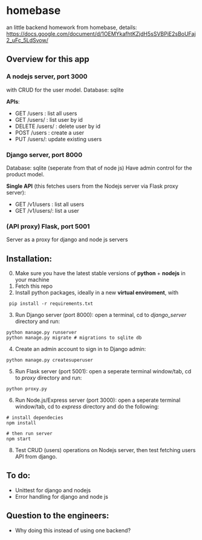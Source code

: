 # homebase
an little backend homework from homebase, details: https://docs.google.com/document/d/1OEMYkafhtKZjdH5sSVBPiE2sBoUFaj2_uFc_5LdSvow/

## Overview for this app

### A nodejs server, port 3000

with CRUD for the user model.
Database: sqlite

**APIs**:
- GET /users : list all users
- GET /users/<id> : list user by id
- DELETE /users/<id> : delete user by id
- POST /users : create a user
- PUT /users/<id>: update existing users


### Django server, port 8000
Database: sqlite (seperate from that of node js)
Have admin control for the product model. 

**Single API** (this fetches users from the Nodejs server via Flask proxy server):
- GET /v1/users : list all users
- GET /v1/users/<id>: list a user


### (API proxy) Flask, port 5001
Server as a proxy for django and node js servers

## Installation:
0. Make sure you have the latest stable versions of **python** + **nodejs** in your machine
1. Fetch this repo
2. Install python packages, ideally in a new **virtual enviroment**, with
```
 pip install -r requirements.txt
```
3. Run Django server (port 8000): open a terminal, cd to *django_server* directory and run:
```
python manage.py runserver
python manage.py migrate # migrations to sqlite db
```
4. Create an admin account to sign in to Django admin:
```
python manage.py createsuperuser
```

5. Run Flask server (port 5001): open a seperate terminal window/tab, cd to *proxy* directory and run:
```
python proxy.py
```
6. Run Node.js/Express server (port 3000): open a seperate terminal window/tab, cd to *express* directory and do the following:
```
# install dependecies
npm install

# then run server
npm start
```
8. Test CRUD (users) operations on Nodejs server, then test fetching users API from django.

## To do:
- Unittest for django and nodejs
- Error handling for django and node js

## Question to the engineers:
- Why doing this instead of using one backend?
